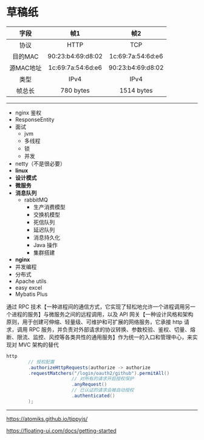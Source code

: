 # 草稿纸

|   字段   |         帧1        |         帧2        |
| :----: | :---------------: | :---------------: |
|   协议   |        HTTP       |        TCP        |
|  目的MAC | 90:23:b4:69:d8:02 | 1c:69:7a:54:6d:e6 |
| 源MAC地址 | 1c:69:7a:54:6d:e6 | 90:23:b4:69:d8:02 |
|   类型   |        IPv4       |        IPv4       |
|   帧总长  |     780 bytes     |     1514 bytes    |

***

* nginx 鉴权
* ResponseEntity
* 面试
  * jvm
  * 多线程
  * 锁
  * 并发
* netty（不是很必要）
* **linux**
* **设计模式**
* **微服务**
* **消息队列**
  * rabbitMQ
    * 生产消费模型
    * 交换机模型
    * 死信队列
    * 延迟队列
    * 消息持久化
    * Java 操作
    * 集群搭建
* **nginx**
* 并发编程
* 分布式
* Apache utils
* easy excel
* Mybatis Plus

通过 RPC 技术【一种进程间的通信方式，它实现了轻松地允许一个进程调用另一个进程的服务】与微服务之间的远程调用，以及 API 网关【一种设计风格和架构原则，用于创建可伸缩、轻量级、可维护和可扩展的网络服务，它承接 http 请求，调用 RPC 服务，并负责对外部请求的协议转换、参数校验、鉴权、切量、熔断、限流、监控、风控等各类共性的通用服务】作为统一的入口和管理中心，来实现对 MVC 架构的替代

```java
http
		// 授权配置
		.authorizeHttpRequests(authorize -> authorize
		.requestMatchers("/login/oauth2/github").permitAll()
						// 对所有的请求开启授权保护
						.anyRequest()
						// 已认证的请求会被自动授权
						.authenticated()
		);
```

***

https://atomiks.github.io/tippyjs/

https://floating-ui.com/docs/getting-started

[^1]: ………………脚注解

